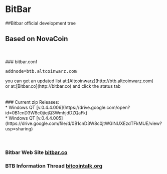 #  BitBar
##Bitbar official development tree
<br>
##  Based on NovaCoin
<br>
<br>
###  bitbar.conf
<pre>
addnode=btb.altcoinwarz.com
</pre>
you can get an updated list at:[Altcoinwarz](http://btb.altcoinwarz.com)<br>
or at:[Bitbar.co](http://bitbar.co) and click the status tab
<br>
<br>
<br>
### Current zip Releases:<br>
*  Windows  QT [v.0.4.4.006](https://drive.google.com/open?id=0B1cnD3W8c0jtejQ3WmhjdDZQaFk)<br>
*  Windows  QT [v.0.4.4.005](https://drive.google.com/file/d/0B1cnD3W8c0jtWGlNUXEzdTFkMUE/view?usp=sharing) 
<br>
<br>
<br>


###  Bitbar Web Site [bitbar.co](http://bitbar.co/)
###  BTB Information Thread [bitcointalk.org](https://bitcointalk.org/index.php?topic=196125.0)
